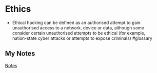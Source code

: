 # Ethics
- Ethical hacking can be defined as an authorised attempt to gain unauthorised access to a network, device or data, although some consider certain unauthorised attempts to be ethical (for example, nation-state cyber attacks or attempts to expose criminals) #glossary
## My Notes
[Notes](mynotes/ethics-notes.md)

